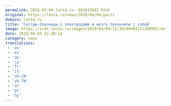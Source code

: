 ```yaml
---
permalink: 2018-04-04-lenta.ru--882041682.html
original: https://lenta.ru/news/2018/04/04/pact/
domain: lenta.ru
title: 'Сестры-близнецы с электродами в мозге покончили с собой'
image: https://icdn.lenta.ru/images/2018/04/04/15/20180404151209091/detail_798df605156e1b5a33e5ace49fd8e7bf.jpg
date: 2018-04-04 12:28:14
category: news
translations: 
 - 'en'
 - 'es'
 - 'de'
 - 'ja'
 - 'fr'
 - 'it'
 - 'zh-CN'
 - 'zh-TW'
 - 'ar'
 - 'pt'
 - 'hy'
---
```


